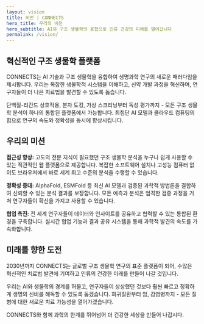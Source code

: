 ```yaml
---
layout: vision
title: 비전 | CONNECTS
hero_title: 우리의 비전
hero_subtitle: AI와 구조 생물학의 융합으로 인류 건강의 미래를 열어갑니다
permalink: /vision/
---
```


<div class="vision-card">
  <h2><div class="vision-icon"></div>혁신적인 구조 생물학 플랫폼</h2>
  <p>CONNECTS는 AI 기술과 구조 생물학을 융합하여 생명과학 연구의 새로운 패러다임을 제시합니다. 우리는 복잡한 생물학적 시스템을 이해하고, 신약 개발 과정을 혁신하며, 연구자들이 더 나은 치료법을 발견할 수 있도록 돕습니다.</p>
  <p>단백질-리간드 상호작용, 분자 도킹, 가상 스크리닝부터 독성 평가까지 - 모든 구조 생물학 분석이 하나의 통합된 플랫폼에서 가능합니다. 최첨단 AI 모델과 클라우드 컴퓨팅의 힘으로 연구의 속도와 정확성을 동시에 향상시킵니다.</p>
</div>

<div class="vision-card">
  <h2><div class="vision-icon"></div>우리의 미션</h2>
  <p><strong>접근성 향상:</strong> 고도의 전문 지식이 필요했던 구조 생물학 분석을 누구나 쉽게 사용할 수 있는 직관적인 웹 플랫폼으로 제공합니다. 복잡한 소프트웨어 설치나 고성능 컴퓨터 없이도 브라우저에서 바로 세계 최고 수준의 분석을 수행할 수 있습니다.</p>
  <p><strong>정확성 증대:</strong> AlphaFold, ESMFold 등 최신 AI 모델과 검증된 과학적 방법론을 결합하여 신뢰할 수 있는 분석 결과를 보장합니다. 모든 예측과 분석은 엄격한 검증 과정을 거쳐 연구자들이 확신을 가지고 사용할 수 있습니다.</p>
  <p><strong>협업 촉진:</strong> 전 세계 연구자들이 데이터와 인사이트를 공유하고 협력할 수 있는 통합된 환경을 구축합니다. 실시간 협업 기능과 결과 공유 시스템을 통해 과학적 발견의 속도를 가속화합니다.</p>
</div>

<div class="vision-card">
  <h2><div class="vision-icon"></div>미래를 향한 도전</h2>
  <p>2030년까지 CONNECTS는 글로벌 구조 생물학 연구의 표준 플랫폼이 되어, 수많은 혁신적인 치료법 발견에 기여하고 인류의 건강한 미래를 만들어 나갈 것입니다.</p>
  <p>우리는 AI와 생물학의 경계를 허물고, 연구자들이 상상했던 것보다 훨씬 빠르고 정확하게 생명의 신비를 해독할 수 있도록 돕겠습니다. 희귀질환부터 암, 감염병까지 - 모든 질병에 대한 새로운 치료 가능성을 열어가겠습니다.</p>
  <p>CONNECTS와 함께 과학의 한계를 뛰어넘어 더 건강한 세상을 만들어 나갑시다.</p>
</div>

